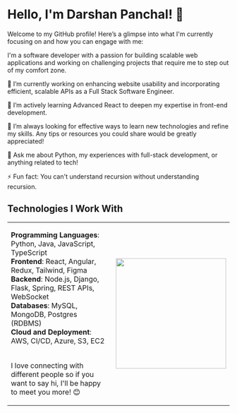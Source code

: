 # Hello, I'm Darshan Panchal! 👋

Welcome to my GitHub profile! 
Here’s a glimpse into what I'm currently focusing on and how you can engage with me:

I'm a software developer with a passion for building scalable web applications 
and working on challenging projects that require me to step out of my comfort zone. 

🔭 I’m currently working on enhancing website usability and incorporating 
efficient, scalable APIs as a Full Stack Software Engineer.

🌱 I’m actively learning Advanced React to deepen my expertise in front-end development.

🤔 I’m always looking for effective ways to learn new technologies and refine my skills. 
Any tips or resources you could share would be greatly appreciated!

💬 Ask me about Python, my experiences with full-stack development, or anything related to tech!

⚡ Fun fact: You can't understand recursion without understanding recursion.

## Technologies I Work With

<table>
  <tr>
    <td>
      
**Programming Languages**: Python, Java, JavaScript, TypeScript<br>
**Frontend**: React, Angular, Redux, Tailwind, Figma<br>
**Backend**: Node.js, Django, Flask, Spring, REST APIs, WebSocket<br>
**Databases**: MySQL, MongoDB, Postgres (RDBMS)<br>
**Cloud and Deployment**: AWS, CI/CD, Azure, S3, EC2<br><br>

I love connecting with different people so if you want to say hi, I'll be happy to meet you more! 😊
</td>
<td>
  <img src="https://github.com/Dpancha6/Dpancha6/assets/89943583/8757bcef-eb52-494f-a2a9-eff76b125e5a" width="250" height="250"/>
</td>
  </tr>
</table>
